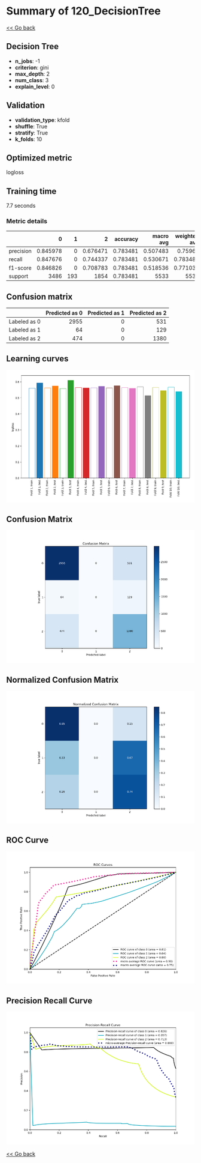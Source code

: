 # Summary of 120_DecisionTree

[<< Go back](../README.md)


## Decision Tree
- **n_jobs**: -1
- **criterion**: gini
- **max_depth**: 2
- **num_class**: 3
- **explain_level**: 0

## Validation
 - **validation_type**: kfold
 - **shuffle**: True
 - **stratify**: True
 - **k_folds**: 10

## Optimized metric
logloss

## Training time

7.7 seconds

### Metric details
|           |           0 |   1 |           2 |   accuracy |   macro avg |   weighted avg |   logloss |
|:----------|------------:|----:|------------:|-----------:|------------:|---------------:|----------:|
| precision |    0.845978 |   0 |    0.676471 |   0.783481 |    0.507483 |       0.75967  |  0.565019 |
| recall    |    0.847676 |   0 |    0.744337 |   0.783481 |    0.530671 |       0.783481 |  0.565019 |
| f1-score  |    0.846826 |   0 |    0.708783 |   0.783481 |    0.518536 |       0.771032 |  0.565019 |
| support   | 3486        | 193 | 1854        |   0.783481 | 5533        |    5533        |  0.565019 |


## Confusion matrix
|              |   Predicted as 0 |   Predicted as 1 |   Predicted as 2 |
|:-------------|-----------------:|-----------------:|-----------------:|
| Labeled as 0 |             2955 |                0 |              531 |
| Labeled as 1 |               64 |                0 |              129 |
| Labeled as 2 |              474 |                0 |             1380 |

## Learning curves
![Learning curves](learning_curves.png)
## Confusion Matrix

![Confusion Matrix](confusion_matrix.png)


## Normalized Confusion Matrix

![Normalized Confusion Matrix](confusion_matrix_normalized.png)


## ROC Curve

![ROC Curve](roc_curve.png)


## Precision Recall Curve

![Precision Recall Curve](precision_recall_curve.png)



[<< Go back](../README.md)
